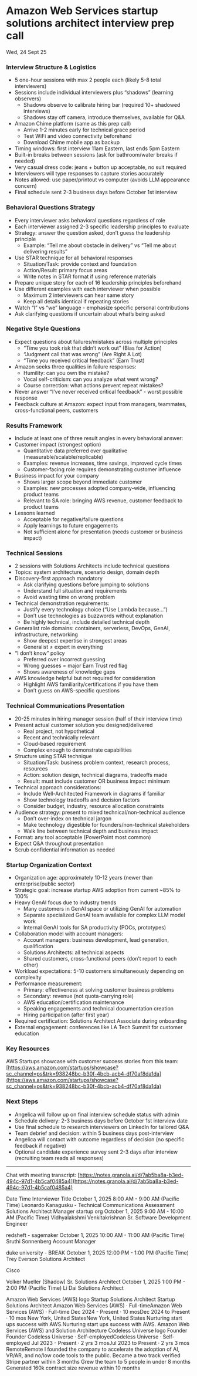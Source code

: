 # Amazon Web Services startup solutions architect interview prep call

Wed, 24 Sept 25

### Interview Structure & Logistics

- 5 one-hour sessions with max 2 people each (likely 5-8 total interviewers)
- Sessions include individual interviewers plus “shadows” (learning observers)
  - Shadows observe to calibrate hiring bar (required 10+ shadowed interviews)
  - Shadows stay off camera, introduce themselves, available for Q&A
- Amazon Chime platform (same as this prep call)
  - Arrive 1-2 minutes early for technical grace period
  - Test WiFi and video connectivity beforehand
  - Download Chime mobile app as backup
- Timing windows: first interview 11am Eastern, last ends 5pm Eastern
- Built-in breaks between sessions (ask for bathroom/water breaks if needed)
- Very casual dress code: jeans + button up acceptable, no suit required
- Interviewers will type responses to capture stories accurately
- Notes allowed: use paper/printout vs computer (avoids LLM appearance concern)
- Final schedule sent 2-3 business days before October 1st interview

### Behavioral Questions Strategy

- Every interviewer asks behavioral questions regardless of role
- Each interviewer assigned 2-3 specific leadership principles to evaluate
- Strategy: answer the question asked, don’t guess the leadership principle
  - Example: “Tell me about obstacle in delivery” vs “Tell me about delivering results”
- Use STAR technique for all behavioral responses
  - Situation/Task: provide context and foundation
  - Action/Result: primary focus areas
  - Write notes in STAR format if using reference materials
- Prepare unique story for each of 16 leadership principles beforehand
- Use different examples with each interviewer when possible
  - Maximum 2 interviewers can hear same story
  - Keep all details identical if repeating stories
- Watch “I” vs “we” language - emphasize specific personal contributions
- Ask clarifying questions if uncertain about what’s being asked

### Negative Style Questions

- Expect questions about failures/mistakes across multiple principles
  - “Time you took risk that didn’t work out” (Bias for Action)
  - “Judgment call that was wrong” (Are Right A Lot)
  - “Time you received critical feedback” (Earn Trust)
- Amazon seeks three qualities in failure responses:
  - Humility: can you own the mistake?
  - Vocal self-criticism: can you analyze what went wrong?
  - Course correction: what actions prevent repeat mistakes?
- Never answer “I’ve never received critical feedback” - worst possible response
- Feedback culture at Amazon: expect input from managers, teammates, cross-functional peers, customers

### Results Framework

- Include at least one of three result angles in every behavioral answer:
- Customer impact (strongest option)
  - Quantitative data preferred over qualitative (measurable/scalable/replicable)
  - Examples: revenue increases, time savings, improved cycle times
  - Customer-facing role requires demonstrating customer influence
- Business impact for your company
  - Shows larger scope beyond immediate customer
  - Examples: new processes adopted company-wide, influencing product teams
  - Relevant to SA role: bringing AWS revenue, customer feedback to product teams
- Lessons learned
  - Acceptable for negative/failure questions
  - Apply learnings to future engagements
  - Not sufficient alone for presentation (needs customer or business impact)

### Technical Sessions

- 2 sessions with Solutions Architects include technical questions
- Topics: system architecture, scenario design, domain depth
- Discovery-first approach mandatory
  - Ask clarifying questions before jumping to solutions
  - Understand full situation and requirements
  - Avoid wasting time on wrong problem
- Technical demonstration requirements:
  - Justify every technology choice (“Use Lambda because…”)
  - Don’t use technologies as buzzwords without explanation
  - Be highly technical, include detailed technical depth
- Generalist role domains: containers, serverless, DevOps, GenAI, infrastructure, networking
  - Show deepest expertise in strongest areas
  - Generalist ≠ expert in everything
- “I don’t know” policy
  - Preferred over incorrect guessing
  - Wrong guesses = major Earn Trust red flag
  - Shows awareness of knowledge gaps
- AWS knowledge helpful but not required for consideration
  - Highlight AWS familiarity/certifications if you have them
  - Don’t guess on AWS-specific questions

### Technical Communications Presentation

- 20-25 minutes in hiring manager session (half of their interview time)
- Present actual customer solution you designed/delivered
  - Real project, not hypothetical
  - Recent and technically relevant
  - Cloud-based requirement
  - Complex enough to demonstrate capabilities
- Structure using STAR technique
  - Situation/Task: business problem context, research process, resources
  - Action: solution design, technical diagrams, tradeoffs made
  - Result: must include customer OR business impact minimum
- Technical approach considerations:
  - Include Well-Architected Framework in diagrams if familiar
  - Show technology tradeoffs and decision factors
  - Consider budget, industry, resource allocation constraints
- Audience strategy: present to mixed technical/non-technical audience
  - Don’t over-index on technical jargon
  - Make technology digestible for founders/non-technical stakeholders
  - Walk line between technical depth and business impact
- Format: any tool acceptable (PowerPoint most common)
- Expect Q&A throughout presentation
- Scrub confidential information as needed

### Startup Organization Context

- Organization age: approximately 10-12 years (newer than enterprise/public sector)
- Strategic goal: increase startup AWS adoption from current ~85% to 100%
- Heavy GenAI focus due to industry trends
  - Many customers in GenAI space or utilizing GenAI for automation
  - Separate specialized GenAI team available for complex LLM model work
  - Internal GenAI tools for SA productivity (POCs, prototypes)
- Collaboration model with account managers:
  - Account managers: business development, lead generation, qualification
  - Solutions Architects: all technical aspects
  - Shared customers, cross-functional peers (don’t report to each other)
- Workload expectations: 5-10 customers simultaneously depending on complexity
- Performance measurement:
  - Primary: effectiveness at solving customer business problems
  - Secondary: revenue (not quota-carrying role)
  - AWS education/certification maintenance
  - Speaking engagements and technical documentation creation
  - Hiring participation (after first year)
- Required certification: Solutions Architect Associate during onboarding
- External engagement: conferences like LA Tech Summit for customer education

### Key Resources

AWS Startups showcase with customer success stories from this team: [https://aws.amazon.com/startups/showcase?sc_channel=ps&trk=938248bc-b30f-4bcb-acb4-df70af8da1da](https://aws.amazon.com/startups/showcase?sc_channel=ps&trk=938248bc-b30f-4bcb-acb4-df70af8da1da)

### Next Steps

- Angelica will follow up on final interview schedule status with admin
- Schedule delivery: 2-3 business days before October 1st interview date
- Use final schedule to research interviewers on LinkedIn for tailored Q&A
- Team debrief and decision: within 5 business days post-interview
- Angelica will contact with outcome regardless of decision (no specific feedback if negative)
- Optional candidate experience survey sent 2-3 days after interview (recruiting team reads all responses)

---

Chat with meeting transcript: [https://notes.granola.ai/d/7ab5ba8a-b3ed-494c-97d1-4b5caf0485a4](https://notes.granola.ai/d/7ab5ba8a-b3ed-494c-97d1-4b5caf0485a4)



Date
Time
Interviewer
Title
October 1, 2025
8:00 AM - 9:00 AM (Pacific Time)
Leonardo Kanagusku - Technical Communications Assessment
Solutions Architect Manager
startup org
October 1, 2025
9:00 AM - 10:00 AM (Pacific Time)
Vidhyalakshmi Venkitakrishnan
Sr. Software Development Engineer

redsheft - sagemaker 
October 1, 2025
10:00 AM - 11:00 AM (Pacific Time)
Sruthi Sonnenberg
Account Manager

duke university - 
BREAK
October 1, 2025
12:00 PM - 1:00 PM (Pacific Time)
Trey Everson
Solutions Architect

Cisco

Volker Mueller (Shadow)
Sr. Solutions Architect
October 1, 2025
1:00 PM - 2:00 PM (Pacific Time)
Li Dai
Solutions Architect

Amazon Web Services (AWS) logo
Startup Solutions Architect
Startup Solutions Architect
Amazon Web Services (AWS) · Full-timeAmazon Web Services (AWS) · Full-time
Dec 2024 - Present · 10 mosDec 2024 to Present · 10 mos
New York, United StatesNew York, United States
Nurturing start ups success with AWS.Nurturing start ups success with AWS.
Amazon Web Services (AWS) and Solution Architecture
Codeless Universe logo
Founder
Founder
Codeless Universe · Self-employedCodeless Universe · Self-employed
Jul 2023 - Present · 2 yrs 3 mosJul 2023 to Present · 2 yrs 3 mos
RemoteRemote
I founded the company to accelerate the adoption of AI, VR/AR, and no/low code tools to the public.
Became a two track verified Stripe partner within 3 months
Grew the team to 5 people in under 8 months
Generated 160k contract size revenue within 10 months

